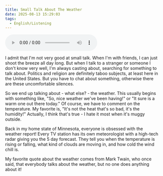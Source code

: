 ```yaml
---
title: Small Talk About The Weather
date: 2025-08-13 15:29:03
tags: 
  - English/Listening
---
```

<audio controls src="https://cx-onedrive.pages.dev/api/raw?path=/Polyglot/ESLPod/012-small-talk-about-the-weather.mp3"></audio>

I admit that I'm not very good at small talk. When I'm with friends, I can just shoot the breeze all day long. But when I talk to a stranger or someone I don't know very well, I'm always casting about, searching for something to talk about. Politics and religion are definitely taboo subjects, at least here in the United States. But you have to chat about something, otherwise there are these uncomfortable silences.

So we end up talking about - what else? - the weather. This usually begins with something like, "So, nice weather we've been having!" or "It sure is a warm one out there today." Of course, we have to comment on the temperature. My favorite is, "It's not the heat that's so bad, it's the humidity!" Actually, I think that's true - I hate it most when it's muggy outside.

Back in my home state of Minnesota, everyone is obsessed with the weather report! Every TV station has its own meteorologist with a high-tech radar giving you the 5 day forecast. They tell you when the temperature is rising or falling, what kind of clouds are moving in, and how cold the wind chill is.

My favorite quote about the weather comes from Mark Twain, who once said, that everybody talks about the weather, but no one does anything about it!
